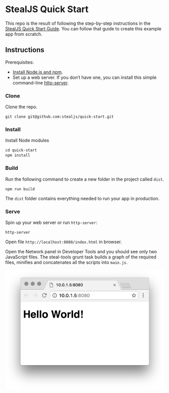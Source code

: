 # StealJS Quick Start

This repo is the result of following the step-by-step instructions in the [StealJS Quick Start Guide](https://stealjs.com/docs/StealJS.quick-start.html). You can follow that guide to create this example app from scratch.

## Instructions

Prerequisites:
- [Install Node.js and npm](https://docs.npmjs.com/getting-started/installing-node).
- Set up a web server. If you don’t have one, you can install this simple command-line [http-server](https://www.npmjs.com/package/http-server).

### Clone

Clone the repo.

```shell
git clone git@github.com:stealjs/quick-start.git
```

### Install

Install Node modules

```shell
cd quick-start
npm install
```

### Build

Run the following command to create a new folder in the project called `dist`.

```shell
npm run build
```

The `dist` folder contains everything needed to run your app in production.

### Serve

Spin up your web server or run `http-server`:

```shell
http-server
```

Open file `http://localhost:8080/index.html` in browser.

Open the Network panel in Developer Tools and you should see only two JavaScript files. The steal-tools grunt task builds a graph of the required files, minifies and concatenates all the scripts into `main.js`.

![Screenshot of the finished example app](screenshot.png?raw=true)

